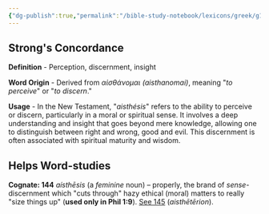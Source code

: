 ```yaml
---
{"dg-publish":true,"permalink":"/bible-study-notebook/lexicons/greek/g144-aisthesis/","tags":["Greek/G144-aisthésis"],"created":"2025-06-02T23:40:12.180-04:00","updated":"2025-06-02T20:08:11.146-04:00"}
---
```


## Strong's Concordance

**Definition** - Perception, discernment, insight

**Word Origin** - Derived from *αἰσθάνομαι (aisthanomai)*, meaning "*to perceive*" or "*to discern*."

**Usage** - In the New Testament, "*aisthésis*" refers to the ability to perceive or discern, particularly in a moral or spiritual sense. It involves a deep understanding and insight that goes beyond mere knowledge, allowing one to distinguish between right and wrong, good and evil. This discernment is often associated with spiritual maturity and wisdom.

## Helps Word-studies

**Cognate: 144** *aísthēsis* (a *feminine* noun) – properly, the brand of *sense*-discernment which "cuts through" hazy ethical (moral) matters to really "size things up" (**used only in Phil 1:9**). [See 145](https://biblehub.com/greek/145.htm) (*aisthētērion*).
